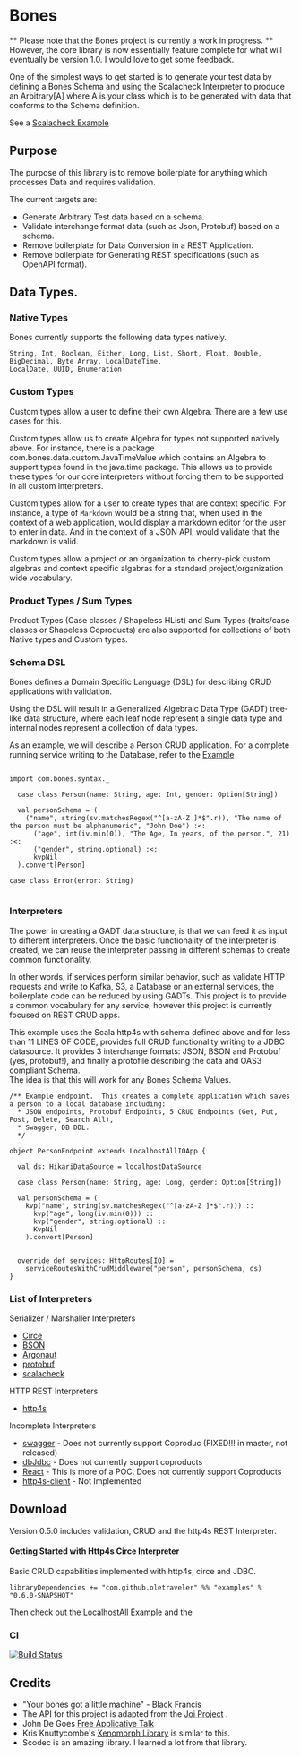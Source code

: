 # Bones

** Please note that the Bones project is currently a work in progress. **
However, the core library is now essentially feature complete for what will eventually be 
version 1.0.  I would love to get some feedback.

One of the simplest ways to get started is to generate your test data
by defining a Bones Schema and using the Scalacheck Interpreter to produce an
Arbitrary[A] where A is your class which is to be generated with data that conforms to the 
Schema definition.

See a [Scalacheck Example](https://github.com/scala-bones/bones/blob/master/test-interpreters/scalacheck/src/test/scala/com/bones/scalacheck/ScalacheckExample.scala)


## Purpose

The purpose of this library is to remove boilerplate for anything which processes Data and requires validation.
 
The current targets are:
 * Generate Arbitrary Test data based on a schema.
 * Validate interchange format data (such as Json, Protobuf) based on a schema.
 * Remove boilerplate for Data Conversion in a REST Application.
 * Remove boilerplate for Generating REST specifications (such as OpenAPI format). 
 
 
## Data Types.

### Native Types

Bones currently supports the following data types natively.

```
String, Int, Boolean, Either, Long, List, Short, Float, Double, BigDecimal, Byte Array, LocalDateTime,
LocalDate, UUID, Enumeration
```

### Custom Types
Custom types allow a user to define their own Algebra.  There are a few use cases for this.

Custom types allow us to create Algebra for types not supported natively above.  For instance, there is a
package com.bones.data.custom.JavaTimeValue which contains an Algebra to support types found
in the java.time package.  This allows us to provide these types for our core interpreters without
forcing them to be supported in all custom interpreters.

Custom types allow for a user to create types that are context specific.  For instance, a
type of `Markdown` would be a string that, when used in the context of a web application, would display a
markdown editor for the user to enter in data.  And in the context of a JSON API, would validate that the
markdown is valid.

Custom types allow a project or an organization to cherry-pick custom algebras and context specific algabras
for a standard project/organization wide vocabulary.

### Product Types / Sum Types
Product Types (Case classes / Shapeless HList) and Sum Types (traits/case classes or 
Shapeless Coproducts) are also supported for collections of both Native types and Custom types.


  

### Schema DSL
Bones defines a Domain Specific Language (DSL) for describing CRUD applications with validation.

Using the DSL will result in a Generalized Algebraic Data Type (GADT) tree-like data structure,
where each leaf node represent a single data type and internal nodes represent a collection of data types. 
 
As an example, we will describe a Person CRUD application.  For a complete running service writing to the Database,
refer to the [Example](https://github.com/scala-bones/bones/blob/master/examples/http4s-examples/src/main/scala/com/bones/PersonEndpoint.scala
)

```$scala

import com.bones.syntax._

  case class Person(name: String, age: Int, gender: Option[String])

  val personSchema = (
    ("name", string(sv.matchesRegex("^[a-zA-Z ]*$".r)), "The name of the person must be alphanumeric", "John Doe") :<:
      ("age", int(iv.min(0)), "The Age, In years, of the person.", 21) :<:
      ("gender", string.optional) :<:
      kvpNil
  ).convert[Person]

case class Error(error: String)
  
```


### Interpreters

The power in creating a GADT data structure, is that we can feed it as input to different interpreters.
Once the basic functionality of the interpreter is created, we can reuse the interpreter passing in different schemas
to create common functionality.

In other words, if services perform similar behavior, 
such as validate HTTP requests and write to Kafka, S3, a Database or an external services, the boilerplate code can be reduced by using GADTs.
This project is to provide a common vocabulary for any service, however this project is currently focused on 
REST CRUD apps.
 
This example uses the Scala http4s with schema defined above and for less than 11 LINES OF CODE, provides full CRUD functionality writing to 
a JDBC datasource.  It provides 3 interchange formats: JSON, BSON and Protobuf (yes, protobuf!), 
and finally a protofile describing the data and OAS3 compliant Schema.  
The idea is that this will work for any Bones Schema Values.


```$scala
/** Example endpoint.  This creates a complete application which saves a person to a local database including:
  * JSON endpoints, Protobuf Endpoints, 5 CRUD Endpoints (Get, Put, Post, Delete, Search All),
  * Swagger, DB DDL.
  */

object PersonEndpoint extends LocalhostAllIOApp {

  val ds: HikariDataSource = localhostDataSource

  case class Person(name: String, age: Long, gender: Option[String])

  val personSchema = (
    kvp("name", string(sv.matchesRegex("^[a-zA-Z ]*$".r))) ::
      kvp("age", long(iv.min(0))) ::
      kvp("gender", string.optional) ::
      KvpNil
    ).convert[Person]


  override def services: HttpRoutes[IO] =
    serviceRoutesWithCrudMiddleware("person", personSchema, ds)
}
```

### List of Interpreters

Serializer / Marshaller Interpreters
* [Circe](interchange-format-interpreters/circe/README.md)
* [BSON](interchange-format-interpreters/bson/README.md)
* [Argonaut](interchange-format-interpreters/argonaut/README.md)
* [protobuf](interchange-format-interpreters/protobuf/README.md)
* [scalacheck](test-interpreters/scalacheck/README.md)

HTTP REST Interpreters
* [http4s](rest-interpreters/http4s-interpreter/README.md)

Incomplete Interpreters
* [swagger](interchange-format-interpreters/swagger-oas3/README.md) - Does not currently support Coproduc (FIXED!!! in master, not released)
* [dbJdbc](db-interpreters/jdbc/README.md) - Does not currently support coproducts
* [React](client-interpreters/react/README.md) - This is more of a POC.  Does not currently support Coproducts
* [http4s-client](client-interpreters/http4s-client/README.md) - Not Implemented 


## Download

Version 0.5.0 includes validation, CRUD and the http4s REST Interpreter.


#### Getting Started with Http4s Circe Interpreter
Basic CRUD capabilities implemented with http4s, circe and JDBC.

```libraryDependencies += "com.github.oletraveler" %% "examples" % "0.6.0-SNAPSHOT"```

Then check out the [LocalhostAll Example](examples/http4s-examples/src/main/scala/com/bones/fullstack/LocalhostAll.scala)
and the 

### CI
[![Build Status](https://travis-ci.org/scala-bones/bones.svg?branch=master)](https://travis-ci.org/scala-bones/bones)



## Credits

* "Your bones got a little machine" - Black Francis
* The API for this project is adapted from the [Joi Project](https://github.com/hapijs/joi) .
* John De Goes [Free Applicative Talk](https://www.youtube.com/watch?v=H28QqxO7Ihc)
* Kris Knuttycombe's [Xenomorph Library](https://github.com/nuttycom/xenomorph) is similar to this.
* Scodec is an amazing library.  I learned a lot from that library.







  

